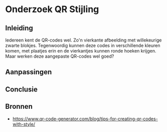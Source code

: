 # Onderzoek QR Stijling

## Inleiding
Iedereen kent de QR-codes wel. Zo'n vierkante afbeelding met willekeurige zwarte blokjes. Tegenwoordig kunnen deze codes in verschillende kleuren komen, met plaatjes erin en de vierkantjes kunnen ronde hoeken krijgen. Maar werken deze aangepaste QR-codes wel goed?  

## Aanpassingen

## Conclusie


## Bronnen

* https://www.qr-code-generator.com/blog/tips-for-creating-qr-codes-with-style/
  
